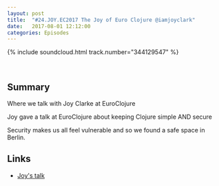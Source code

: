 ```yaml
---
layout: post
title:  "#24.JOY.EC2017 The Joy of Euro Clojure @iamjoyclark"
date:   2017-08-01 12:12:00
categories: Episodes
---
```


{% include soundcloud.html track.number="344129547" %}

<br>

## Summary

Where we talk with Joy Clarke at EuroClojure

Joy gave a talk at EuroClojure about keeping Clojure simple AND secure

Security makes us all feel vulnerable and so we found a safe space in Berlin.

## Links

- <a href="https://youtu.be/lRHPZXKQVLk" target="_blank">Joy's talk</a>
